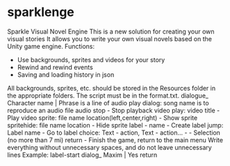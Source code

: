 # sparklenge
Sparkle Visual Novel Engine This is a new solution for creating your own visual stories 
It allows you to write your own visual novels based on the Unity game engine. 
Functions:
- Use backgrounds, sprites and videos for your story
- Rewind and rewind events
- Saving and loading history in json

All backgrounds, sprites, etc. should be stored in the Resources folder in the appropriate folders.
The script must be in the format.txt.
dialogue_ Character name | Phrase is a line
of audio play dialog: song name is to reproduce an audio file
audio stop - Stop playback
video play: video title - Play video
sprite: file name location(left,center,right) - Show sprite
spritehide: file name location - Hide sprite
label - name - Create label
jump: Label name - Go to label
choice: Text - action, Text - action... - - Selection (no more than 7 mi)
return - Finish the game, return to the main menu
Write everything without unnecessary spaces, and do not leave unnecessary lines
Example:
label-start
dialog_ Maxim | Yes
return
